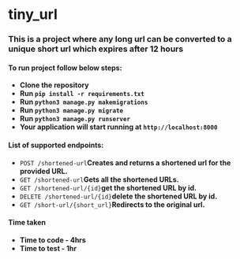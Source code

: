 # tiny_url
<h3> This is a project where any long url can be converted to a unique short url which expires after 12 hours</h3>
<h4>To run project follow below steps:</h4>
<ul>
    <li><b>Clone the repository</b></li>
    <li><b>Run <code>pip install -r requirements.txt</code></b></li>
    <li><b>Run <code>python3 manage.py makemigrations</code></b></li>
    <li><b>Run <code>python3 manage.py migrate</code></b></li>
    <li><b>Run <code>python3 manage.py runserver</code></b></li>
    <li><b>Your application will start running at <code>http://localhost:8000</code></b></li>
 </ul>
<h4>List of supported endpoints:</h4>
<ul>
    <li><code>POST /shortened-url</code><b>Creates and returns a shortened url for the provided URL.</b></li>
    <li><code>GET /shortened-url</code><b>Gets all the shortened URLs.</b></li>
    <li><code>GET /shortened-url/{id}</code><b>get the shortened URL by id.</b></li>
    <li><code>DELETE /shortened-url/{id}</code><b>delete the shortened URL by id.</b></li>
    <li><code>GET /short-url/{short_url}</code><b>Redirects to the original url.</b></li>
</ul>

<h4>Time taken</h4>
<ul>
    <li><b>Time to code - 4hrs</b></li>
    <li><b>Time to test - 1hr</b></li>
</ul>